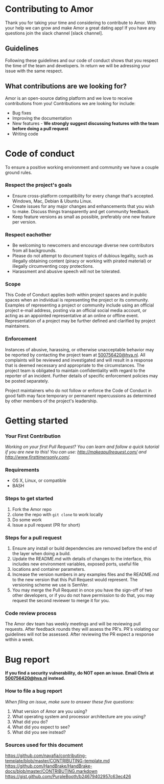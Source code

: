 # Contributing to Amor
Thank you for taking your time and considering to contribute to Amor. With your help we can grow and make Amor a great dating app! If you have any questions join the slack channel [slack channel].
## Guidelines
Following these guidelines and our code of conduct shows that you respect the time of the team and developers. In return we will be adressing your issue with the same respect.

## What contributions are we looking for?
Amor is an open-source dating platform and we love to receive contributions from you! Contributions we are looking for include:
- Bug fixes
- Improving the documentation
- New features - __We strongly suggest discussing features with the team before doing a pull request__
- Writing code

# Code of conduct
To ensure a positive working environment and community we have a couple ground rules.

### Respect the project's goals
- Ensure cross-platform compatibility for every change that's accepted. Windows, Mac, Debian & Ubuntu Linux.
- Create issues for any major changes and enhancements that you wish to make. Discuss things transparently and get community feedback.
- Keep feature versions as small as possible, preferably one new feature per version.

### Respect eachother
- Be welcoming to newcomers and encourage diverse new contributors from all backgrounds. 
- Please do not attempt to document topics of dubious legality, such as illegally obtaining content (piracy or working with pirated material) or illegally circumventing copy protections.
- Harassment and abusive speech will not be tolerated.

### Scope
This Code of Conduct applies both within project spaces and in public spaces when an individual is representing the project or its community. Examples of representing a project or community include using an official project e-mail address, posting via an official social media account, or acting as an appointed representative at an online or offline event. Representation of a project may be further defined and clarified by project maintainers.

### Enforcement
Instances of abusive, harassing, or otherwise unacceptable behavior may be reported by contacting the project team at 500756420@hva.nl. All complaints will be reviewed and investigated and will result in a response that is deemed necessary and appropriate to the circumstances. The project team is obligated to maintain confidentiality with regard to the reporter of an incident. Further details of specific enforcement policies may be posted separately.

Project maintainers who do not follow or enforce the Code of Conduct in good faith may face temporary or permanent repercussions as determined by other members of the project's leadership.

# Getting started
### Your First Contribution
_Working on your first Pull Request? You can learn and follow a quick tutorial if you are new to this! You can use:  http://makeapullrequest.com/ and http://www.firsttimersonly.com/._
### Requirements
- OS X, Linux, or compatible
- BASH

### Steps to get started
1. Fork the Amor repo
2. clone the repo with `git clone` to work locally
3. Do some work
4. Issue a pull request (PR for short)

### Steps for a pull request
1. Ensure any install or build dependencies are removed before the end of the layer when doing a build.
2. Update the README.md with details of changes to the interface, this includes new environment variables, exposed ports, useful file 
3. locations and container parameters.
4. Increase the version numbers in any examples files and the README.md to the new version that this Pull Request would represent. The versioning scheme we use is SemVer.
5. You may merge the Pull Request in once you have the sign-off of two other developers, or if you do not have permission to do that, you may request the second reviewer to merge it for you.

### Code review process
The Amor dev team has weekly meetings and will be reviewing pull requests. After feedback rounds they will assess the PR's. PR's violating our guidelines will not be assessed. After reviewing the PR expect a response within a week. 

# Bug report
__If you find a security vulnerability, do NOT open an issue. Email Chris at 500756420@hva.nl instead.__

### How to file a bug report
_When filing an issue, make sure to answer these five questions:_
1. What version of Amor are you using?
2. What operating system and processor architecture are you using?
3. What did you do?
4. What did you expect to see?
5. What did you see instead? 

### Sources used for this document
https://github.com/nayafia/contributing-template/blob/master/CONTRIBUTING-template.md
https://github.com/HandBrake/HandBrake-docs/blob/master/CONTRIBUTING.markdown
https://gist.github.com/PurpleBooth/b24679402957c63ec426
